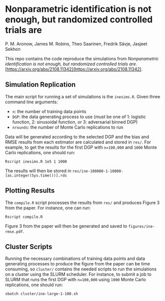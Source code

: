 # Nonparametric identification is not enough, but randomized controlled trials are

P. M. Aronow, James M. Robins, Theo Saarinen, Fredrik Sävje, Jasjeet Sekhon

This repo contains the code reproduce the simulations from *Nonparametric identification is not enough, but randomized controlled trials are*.
[https://arxiv.org/abs/2108.11342](https://arxiv.org/abs/2108.11342).

## Simulation Replication

The main script for running a set of simulations is the `inesims.R`. Given three
command line arguments:

- `n`: the number of training data points
- `DGP`: the data generating process to use (must be one of 1: logistic function, 2: sinusoidal function, or 3: adversarial binned DGP)
- `nrounds`: the number of Monte Carlo replications to run

Data will be generated according to the selected DGP and the bias and RMSE results from each estimator are calculated and stored in `res/`.
For example, to get the results for the first DGP with `n=100,000` and `1000` Monte Carlo replications, one should run:
```
Rscript inesims.R 1e5 1 1000
```
The results will then be stored in `res/ine-100000-1-10000-[as.integer(Sys.time())].rds`


## Plotting Results

The `compile.R` script processes the results from `res/` and produces Figure 3 from the paper.
For instance, one can run:
```
Rscript compile.R
```
Figure 3 from the paper will then be generated and saved to `figures/ine-rmse.pdf`.

## Cluster Scripts

Running the necessary combinations of training data points and data generating processes
to produce the figure from the paper can be time consuming, so `cluster/` contains 
the needed scripts to run the simulations on a cluster using the SLURM scheduler.
For instance, to submit a job to SLURM that runs the first DGP with `n=100,000` using `1000` Monte Carlo replications,
one should run:
```
sbatch cluster/ine-large-1-100.sh
```








